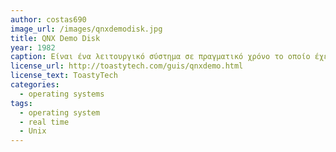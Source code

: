 ```yaml
---
author: costas690
image_url: /images/qnxdemodisk.jpg
title: QNX Demo Disk
year: 1982
caption: Είναι ένα λειτουργικό σύστημα σε πραγματικό χρόνο το οποίο έχει πολλές ομοιότητες με το Unix και ως στόχο αρχικά είχε την αγορά των ενσωματωμένων συστημάτων
license_url: http://toastytech.com/guis/qnxdemo.html
license_text: ToastyTech
categories:
  - operating systems
tags:
  - operating system
  - real time
  - Unix
---
```

